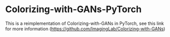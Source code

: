 # Colorizing-with-GANs-PyTorch

This is a reimplementation of Colorizing-with-GANs in PyTorch, see this link for more information (https://github.com/ImagingLab/Colorizing-with-GANs)
